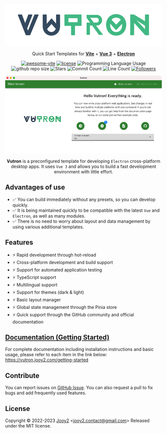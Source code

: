 <div align="center">

![vutron-logo](src/renderer/public/images/vutron-logo.webp)

Quick Start Templates for **[Vite](https://vitejs.dev)** + **[Vue 3](https://vuejs.org)** + **[Electron](https://www.electronjs.org)**

[![awesome-vite](https://awesome.re/mentioned-badge.svg)](https://github.com/vitejs/awesome-vite) [![license](https://img.shields.io/badge/license-MIT-blue.svg)](https://github.com/jooy2/vutron/blob/master/LICENSE) ![Programming Language Usage](https://img.shields.io/github/languages/top/jooy2/vutron) ![github repo size](https://img.shields.io/github/repo-size/jooy2/vutron) ![Stars](https://img.shields.io/github/stars/jooy2/vutron?style=social) ![Commit Count](https://img.shields.io/github/commit-activity/y/jooy2/vutron) ![Line Count](https://img.shields.io/tokei/lines/github/jooy2/vutron) [![Followers](https://img.shields.io/github/followers/jooy2?style=social)](https://github.com/jooy2)

![vutron-logo](.github/resources/vutron-sample.webp)

**Vutron** is a preconfigured template for developing `Electron` cross-platform desktop apps. It uses `Vue 3` and allows you to build a fast development environment with little effort.

</div>

## Advantages of use

- ✅ You can build immediately without any presets, so you can develop quickly.
- ✅ It is being maintained quickly to be compatible with the latest `Vue` and `Electron`, as well as many modules.
- ✅ There is no need to worry about layout and data management by using various additional templates.

## Features

- ⚡️ Rapid development through hot-reload
- ⚡️ Cross-platform development and build support
- ⚡️ Support for automated application testing
- ⚡️ TypeScript support
- ⚡️ Multilingual support
- ⚡️ Support for themes (dark & light)
- ⚡️ Basic layout manager
- ⚡️ Global state management through the Pinia store
- ⚡️ Quick support through the GitHub community and official documentation

## [Documentation (Getting Started)](https://vutron.jooy2.com/getting-started)

For complete documentation including installation instructions and basic usage, please refer to each item in the link below: https://vutron.jooy2.com/getting-started

## Contribute

You can report issues on [GitHub Issue](https://github.com/jooy2/vutron/issues). You can also request a pull to fix bugs and add frequently used features.

## License

Copyright © 2022-2023 [Jooy2](https://jooy2.com) <[jooy2.contact@gmail.com](mailto:jooy2.contact@gmail.com)> Released under the MIT license.
